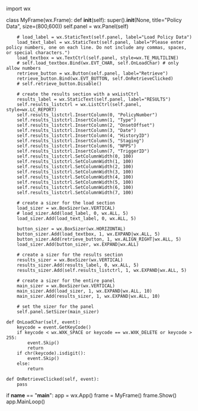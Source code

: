 import wx

class MyFrame(wx.Frame):
    def __init__(self):
        super().__init__(None, title="Policy Data", size=(800,600))
        self.panel = wx.Panel(self)

        # load_label = wx.StaticText(self.panel, label="Load Policy Data")
        load_text_label = wx.StaticText(self.panel, label="Please enter policy numbers, one on each line. Do not include any commas, spaces, or special characters.")
        load_textbox = wx.TextCtrl(self.panel, style=wx.TE_MULTILINE)
        # self.load_textbox.Bind(wx.EVT_CHAR, self.OnLoadChar) # only allow numbers
        retrieve_button = wx.Button(self.panel, label="Retrieve")
        retrieve_button.Bind(wx.EVT_BUTTON, self.OnRetrieveClicked)
        # self.retrieve_button.Disable()  

        # create the results section with a wxListCtrl
        results_label = wx.StaticText(self.panel, label="RESULTS")
        self.results_listctrl = wx.ListCtrl(self.panel, style=wx.LC_REPORT)
        self.results_listctrl.InsertColumn(0, "PolicyNumber")
        self.results_listctrl.InsertColumn(1, "Type")
        self.results_listctrl.InsertColumn(2, "OnsetOffset")
        self.results_listctrl.InsertColumn(3, "Date")
        self.results_listctrl.InsertColumn(4, "HistoryID")
        self.results_listctrl.InsertColumn(5, "Staging")
        self.results_listctrl.InsertColumn(6, "NPPS")
        self.results_listctrl.InsertColumn(7, "TriggerID")
        self.results_listctrl.SetColumnWidth(0, 100)
        self.results_listctrl.SetColumnWidth(1, 100)
        self.results_listctrl.SetColumnWidth(2, 100)
        self.results_listctrl.SetColumnWidth(3, 100)
        self.results_listctrl.SetColumnWidth(4, 100)
        self.results_listctrl.SetColumnWidth(5, 100)
        self.results_listctrl.SetColumnWidth(6, 100)
        self.results_listctrl.SetColumnWidth(7, 100)
        
        # create a sizer for the load section
        load_sizer = wx.BoxSizer(wx.VERTICAL)
        # load_sizer.Add(load_label, 0, wx.ALL, 5)
        load_sizer.Add(load_text_label, 0, wx.ALL, 5)
        
        button_sizer = wx.BoxSizer(wx.HORIZONTAL)
        button_sizer.Add(load_textbox, 1, wx.EXPAND|wx.ALL, 5)
        button_sizer.Add(retrieve_button, 1, wx.ALIGN_RIGHT|wx.ALL, 5)
        load_sizer.Add(button_sizer, wx.EXPAND|wx.ALL)
        
        # create a sizer for the results section
        results_sizer = wx.BoxSizer(wx.VERTICAL)
        results_sizer.Add(results_label, 0, wx.ALL, 5)
        results_sizer.Add(self.results_listctrl, 1, wx.EXPAND|wx.ALL, 5)
        
        # create a sizer for the entire panel
        main_sizer = wx.BoxSizer(wx.VERTICAL)
        main_sizer.Add(load_sizer, 1, wx.EXPAND|wx.ALL, 10)
        main_sizer.Add(results_sizer, 1, wx.EXPAND|wx.ALL, 10)
        
        # set the sizer for the panel
        self.panel.SetSizer(main_sizer)
        
    def OnLoadChar(self, event):
        keycode = event.GetKeyCode()
        if keycode < wx.WXK_SPACE or keycode == wx.WXK_DELETE or keycode > 255:
            event.Skip()
            return
        if chr(keycode).isdigit():
            event.Skip()
        else:
            return
    
    def OnRetrieveClicked(self, event):
        pass


if __name__ == "__main__":
    app = wx.App()
    frame = MyFrame()
    frame.Show()
    app.MainLoop()
